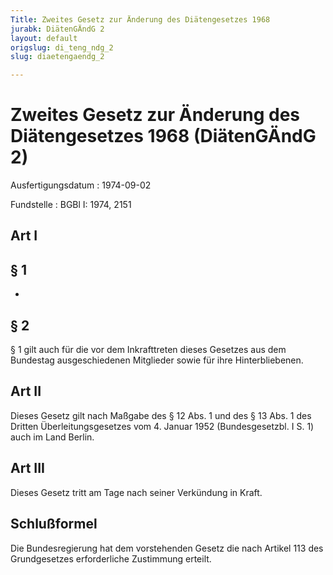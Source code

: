 ```yaml
---
Title: Zweites Gesetz zur Änderung des Diätengesetzes 1968
jurabk: DiätenGÄndG 2
layout: default
origslug: di_teng_ndg_2
slug: diaetengaendg_2

---
```


# Zweites Gesetz zur Änderung des Diätengesetzes 1968 (DiätenGÄndG 2)

Ausfertigungsdatum
:   1974-09-02

Fundstelle
:   BGBl I: 1974, 2151



## Art I



## § 1

-


## § 2

§ 1 gilt auch für die vor dem Inkrafttreten dieses Gesetzes aus dem Bundestag ausgeschiedenen Mitglieder sowie für ihre Hinterbliebenen.


## Art II

Dieses Gesetz gilt nach Maßgabe des § 12 Abs. 1 und des § 13 Abs. 1 des Dritten Überleitungsgesetzes vom 4. Januar 1952 (Bundesgesetzbl. I S. 1) auch im Land Berlin.


## Art III

Dieses Gesetz tritt am Tage nach seiner Verkündung in Kraft.


## Schlußformel

Die Bundesregierung hat dem vorstehenden Gesetz die nach Artikel 113 des Grundgesetzes erforderliche Zustimmung erteilt.

